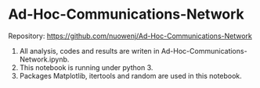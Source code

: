 # Ad-Hoc-Communications-Network

Repository: https://github.com/nuowenj/Ad-Hoc-Communications-Network

1. All analysis, codes and results are writen in Ad-Hoc-Communications-Network.ipynb. 
2. This notebook is running under python 3.
3. Packages Matplotlib, itertools and random are used in this notebook.

